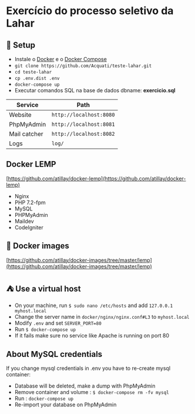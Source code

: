 # Exercício do processo seletivo da Lahar

## :rocket: Setup

- Instale o [Docker](https://docs.docker.com/install/linux/docker-ce/ubuntu/) e o [Docker Compose](https://docs.docker.com/compose/install/)
- `git clone https://github.com/Acquati/teste-lahar.git`
- `cd teste-lahar`
- `cp .env.dist .env`
- `docker-compose up`
- Executar comandos SQL na base de dados dbname: **exercicio.sql**

| Service      | Path                    |
| ------------ | ----------------------- |
| Website      | `http://localhost:8080` |
| PhpMyAdmin   | `http://localhost:8081` |
| Mail catcher | `http://localhost:8082` |
| Logs         | `log/`                  |

## Docker LEMP

[https://github.com/atillay/docker-lemp](https://github.com/atillay/docker-lemp)

- Nginx
- PHP 7.2-fpm
- MySQL
- PHPMyAdmin
- Maildev
- CodeIgniter

## :whale: Docker images

[https://github.com/atillay/docker-images/tree/master/lemp](https://github.com/atillay/docker-images/tree/master/lemp)

## :tent: Use a virtual host

- On your machine, run `$ sudo nano /etc/hosts` and add `127.0.0.1   myhost.local`
- Change the server name in `docker/nginx/nginx.conf#L3` to `myhost.local`
- Modify `.env` and set `SERVER_PORT=80`
- Run `$ docker-compose up`
- If it fails make sure no service like Apache is running on port 80 

## About MySQL credentials

If you change mysql credentials in .env you have to re-create mysql container:

- Database will be deleted, make a dump with PhpMyAdmin
- Remove container and volume : `$ docker-compose rm -fv mysql`
- Run : `docker-compose up` 
- Re-import your database on PhpMyAdmin
